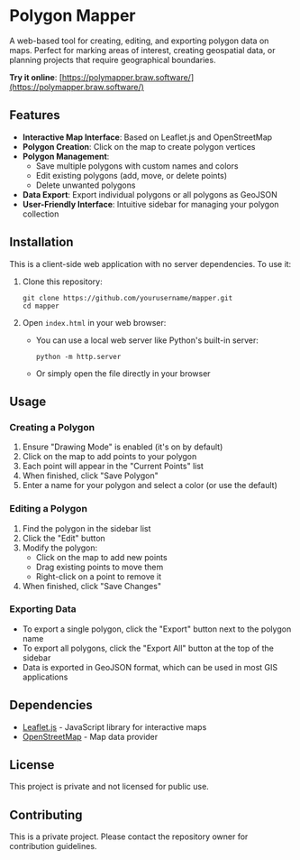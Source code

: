 # Polygon Mapper

A web-based tool for creating, editing, and exporting polygon data on maps. Perfect for marking areas of interest, creating geospatial data, or planning projects that require geographical boundaries.

**Try it online**: [https://polymapper.braw.software/](https://polymapper.braw.software/)

## Features

- **Interactive Map Interface**: Based on Leaflet.js and OpenStreetMap
- **Polygon Creation**: Click on the map to create polygon vertices
- **Polygon Management**:
  - Save multiple polygons with custom names and colors
  - Edit existing polygons (add, move, or delete points)
  - Delete unwanted polygons
- **Data Export**: Export individual polygons or all polygons as GeoJSON
- **User-Friendly Interface**: Intuitive sidebar for managing your polygon collection

## Installation

This is a client-side web application with no server dependencies. To use it:

1. Clone this repository:
   ```
   git clone https://github.com/yourusername/mapper.git
   cd mapper
   ```

2. Open `index.html` in your web browser:
   - You can use a local web server like Python's built-in server:
     ```
     python -m http.server
     ```
   - Or simply open the file directly in your browser

## Usage

### Creating a Polygon

1. Ensure "Drawing Mode" is enabled (it's on by default)
2. Click on the map to add points to your polygon
3. Each point will appear in the "Current Points" list
4. When finished, click "Save Polygon"
5. Enter a name for your polygon and select a color (or use the default)

### Editing a Polygon

1. Find the polygon in the sidebar list
2. Click the "Edit" button
3. Modify the polygon:
   - Click on the map to add new points
   - Drag existing points to move them
   - Right-click on a point to remove it
4. When finished, click "Save Changes"

### Exporting Data

- To export a single polygon, click the "Export" button next to the polygon name
- To export all polygons, click the "Export All" button at the top of the sidebar
- Data is exported in GeoJSON format, which can be used in most GIS applications

## Dependencies

- [Leaflet.js](https://leafletjs.com/) - JavaScript library for interactive maps
- [OpenStreetMap](https://www.openstreetmap.org/) - Map data provider

## License

This project is private and not licensed for public use.

## Contributing

This is a private project. Please contact the repository owner for contribution guidelines.
